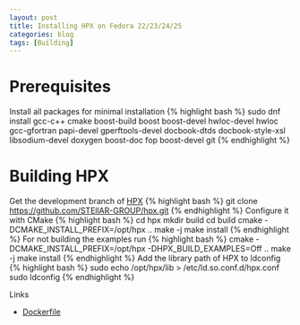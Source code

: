 ```yaml
---
layout: post
title: Installing HPX on Fedora 22/23/24/25
categories: blog
tags: [Building]
---
```

Prerequisites
=====
Install all packages for minimal installation
{% highlight bash %}
sudo dnf install gcc-c++ cmake boost-build boost boost-devel hwloc-devel hwloc gcc-gfortran papi-devel gperftools-devel docbook-dtds docbook-style-xsl libsodium-devel doxygen boost-doc fop boost-devel git
{% endhighlight %}

Building HPX
=====
Get the development branch of <a href="http://stellar.cct.lsu.edu/tag/hpx/">HPX</a>
{% highlight bash  %}
git clone https://github.com/STEllAR-GROUP/hpx.git
{% endhighlight %}
Configure it with CMake
{% highlight bash  %}
cd hpx
mkdir build
cd build
cmake -DCMAKE_INSTALL_PREFIX=/opt/hpx ..
make -j 
make install
{% endhighlight %}
For not building the examples run 
{% highlight bash  %}
cmake -DCMAKE_INSTALL_PREFIX=/opt/hpx -DHPX_BUILD_EXAMPLES=Off ..
make -j 
make install
{% endhighlight %}
Add the library path of HPX to ldconfig
{% highlight bash  %}
sudo echo /opt/hpx/lib > /etc/ld.so.conf.d/hpx.conf  
sudo ldconfig
{% endhighlight %}
<p>
Links
<ul>
	<li> <a href="{{ site.url }}/assets/2015-08-hpx-dockerfile">Dockerfile</a> </li>
</ul>
